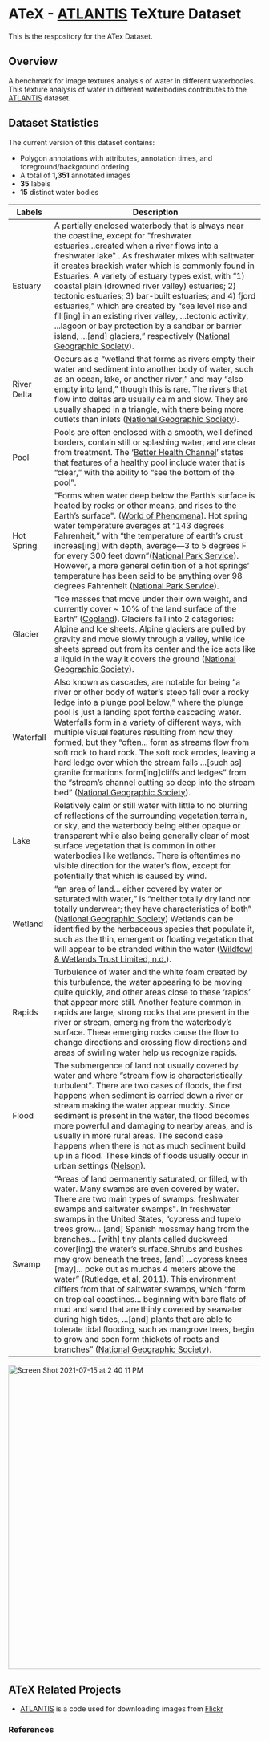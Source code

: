 # ATeX - [ATLANTIS](https://github.com/smhassanerfani/atlantis) TeXture Dataset
This is the respository for the ATex Dataset.

## Overview
A benchmark for image textures analysis of water in different waterbodies. This texture analysis of water in different waterbodies contributes to the [ATLANTIS](https://github.com/smhassanerfani/atlantis) dataset.

## Dataset Statistics
The current version of this dataset contains:
* Polygon annotations with attributes, annotation times, and foreground/background ordering
* A total of **1,351** annotated images
* **35** labels
* **15** distinct water bodies

|Labels|Description|
|---|---|
|Estuary|A partially enclosed waterbody that is always near the coastline, except for "freshwater estuaries...created when a river flows into a freshwater lake" . As freshwater mixes with saltwater it creates brackish water which is commonly found in Estuaries. A variety of estuary types exist, with “1) coastal plain (drowned river valley) estuaries; 2) tectonic estuaries; 3) bar-built estuaries; and 4) fjord estuaries,” which are created by “sea level rise and fill[ing] in an existing river valley, ...tectonic activity, ...lagoon or bay protection by a sandbar or barrier island, ...[and] glaciers,” respectively ([National Geographic Society](https://www.nationalgeographic.org/encyclopedia/estuary/)).|
|River Delta|Occurs as a “wetland that forms as rivers empty their water and sediment into another body of water, such as an ocean, lake, or another river,” and may “also empty into land,” though this is rare. The rivers that flow into deltas are usually calm and slow. They are usually shaped in a triangle, with there being more outlets than inlets ([National Geographic Society](https://www.nationalgeographic.org/encyclopedia/delta/)).|
|Pool|Pools are often enclosed with a smooth, well defined borders, contain still or splashing water, and are clear from treatment. The ‘[Better Health Channel](https://www.betterhealth.vic.gov.au/health/HealthyLiving/swimming-pools-water-quality)’ states that features of a healthy pool include water that is “clear,” with the ability to “see the bottom of the pool”.|
|Hot Spring|"Forms when water deep below the Earth’s surface is heated by rocks or other means, and rises to the Earth’s surface". ([World of Phenomena](www.phenomena.org/geological/hotspring/)). Hot spring water temperature averages at “143 degrees Fahrenheit,” with “the temperature of earth’s crust increas[ing] with depth, average—3 to 5 degrees F for every 300 feet down”([National Park Service](www.nps.gov/yell/learn/nature/hot-springs.htm)). However, a more general definition of a hot springs’ temperature has been said to be anything over 98 degrees Fahrenheit ([National Park Service](www.nps.gov/hosp/learn/education/upload/followthewater_final.pdf)).|
|Glacier|"Ice masses that move under their own weight, and currently cover ~ 10% of the land surface of the Earth” ([Copland](https://doi.org/10.1016/B978-0-12-818234-5.00014-6)). Glaciers fall into 2 catagories: Alpine and Ice sheets. Alpine glaciers are pulled by gravity and move slowly through a valley, while ice sheets spread out from its center and the ice acts like a liquid in the way it covers the ground ([National Geographic Society](https://www.nationalgeographic.org/encyclopedia/glacier/)).|
|Waterfall|Also known as cascades, are notable for being “a river or other body of water’s steep fall over a rocky ledge into a plunge pool below,” where the plunge pool is just a landing spot forthe cascading water. Waterfalls form in a variety of different ways, with multiple visual features resulting from how they formed, but they “often... form as streams flow from soft rock to hard rock. The soft rock erodes, leaving a hard ledge over which the stream falls ...[such as] granite formations form[ing]cliffs and ledges” from the “stream’s channel cutting so deep into the stream bed” ([National Geographic Society](www.nationalgeographic.org/encyclopedia/waterfall/)).|
|Lake|Relatively calm or still water with little to no blurring of reflections of the surrounding vegetation,terrain, or sky, and the waterbody being either opaque or transparent while also being generally clear of most surface vegetation that is common in other waterbodies like wetlands. There is oftentimes no visible direction for the water’s flow, except for potentially that which is caused by wind.|
|Wetland|“an area of land... either covered by water or saturated with water,” is “neither totally dry land nor totally underwear; they have characteristics of both” ([National Geographic Society](https://www.nationalgeographic.org/encyclopedia/wetland/)) Wetlands can be identified by the herbaceous species that populate it, such as the thin, emergent or floating vegetation that will appear to be stranded within the water ([Wildfowl & Wetlands Trust Limited, n.d.](https://www.wwt.org.uk/discover-wetlands/wetlands/wetland-habitats/#:~:text=Technically%2C%20wetlands%20are%20unique%20ecosystems,over%20time%20into%20different%20forms)).|
|Rapids|Turbulence of water and the white foam created by this turbulence, the water appearing to be moving quite quickly, and other areas close to these ‘rapids’ that appear more still. Another feature common in rapids are large, strong rocks that are present in the river or stream, emerging from the waterbody’s surface. These emerging rocks cause the flow to change directions and crossing flow directions and areas of swirling water help us recognize rapids.|
|Flood|The submergence of land not usually covered by water and where “stream flow is characteristically turbulent”. There are two cases of floods, the first happens when sediment is carried down a river or stream making the water appear muddy. Since sediment is present in the water, the flood becomes more powerful and damaging to nearby areas, and is usually in more rural areas. The second case happens when there is not as much sediment build up in a flood. These kinds of floods usually occur in urban settings ([Nelson](https://www.tulane.edu/~sanelson/Natural_Disasters/riversystems.htm)).||
|Swamp| “Areas of land permanently saturated, or filled, with water. Many swamps are even covered by water. There are two main types of swamps: freshwater swamps and saltwater swamps". In freshwater swamps in the United States, “cypress and tupelo trees grow... [and] Spanish mossmay hang from the branches... [with] tiny plants called duckweed cover[ing] the water’s surface.Shrubs and bushes may grow beneath the trees, [and] ...cypress knees [may]... poke out as muchas 4 meters above the water” (Rutledge, et al, 2011). This environment differs from that of saltwater swamps, which “form on tropical coastlines... beginning with bare flats of mud and sand that are thinly covered by seawater during high tides, ...[and] plants that are able to tolerate tidal flooding, such as mangrove trees, begin to grow and soon form thickets of roots and branches” ([National Geographic Society](https://www.nationalgeographic.org/encyclopedia/swamp/)).|
<img width="606" alt="Screen Shot 2021-07-15 at 2 40 11 PM" src="https://user-images.githubusercontent.com/87332442/125840255-f9fa0e68-891c-4060-a935-ca3bb8f41ab2.png">



## ATeX Related Projects
* [ATLANTIS](https://github.com/smhassanerfani/atlantis) is a code used for downloading images from [Flickr](https://www.flickr.com) 

### References
